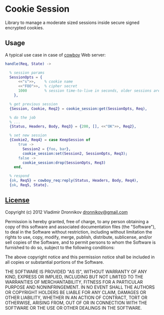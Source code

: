 Cookie Session
==============

Library to manage a moderate sized sessions inside secure signed encrypted cookies.

Usage
--------------

A typical use case in case of [cowboy](/extend/cowboy) Web server:

```erlang
handle(Req, State) ->

  % session params
  SessionOpts = {
      <<"s">>,    % cookie name
      <<"FOO">>,  % cipher secret
      1000        % session time-to-live in seconds, older sessions are expired
    },

  % get previous session
  {Session, Cookie, Req2} = cookie_session:get(SessionOpts, Req),

  % do the job
  % ...
  {Status, Headers, Body, Req3} = {200, [], <<"OK">>, Req2},

  % set new session
  {Cookie2, Req4} = case KeepSession of
      true ->
        Session2 = {foo, bar},
        cookie_session:set(Session2, SessionOpts, Req3);
      false ->
        cookie_session:drop(SessionOpts, Req3)
    end,

  % respond
  {ok, Req5} = cowboy_req:reply(Status, Headers, Body, Req4),
  {ok, Req5, State}.
```

[License](cookie_session/blob/master/LICENSE.txt)
-------

Copyright (c) 2012 Vladimir Dronnikov <dronnikov@gmail.com>

Permission is hereby granted, free of charge, to any person obtaining a copy of
this software and associated documentation files (the "Software"), to deal in
the Software without restriction, including without limitation the rights to
use, copy, modify, merge, publish, distribute, sublicense, and/or sell copies of
the Software, and to permit persons to whom the Software is furnished to do so,
subject to the following conditions:

The above copyright notice and this permission notice shall be included in all
copies or substantial portions of the Software.

THE SOFTWARE IS PROVIDED "AS IS", WITHOUT WARRANTY OF ANY KIND, EXPRESS OR
IMPLIED, INCLUDING BUT NOT LIMITED TO THE WARRANTIES OF MERCHANTABILITY, FITNESS
FOR A PARTICULAR PURPOSE AND NONINFRINGEMENT. IN NO EVENT SHALL THE AUTHORS OR
COPYRIGHT HOLDERS BE LIABLE FOR ANY CLAIM, DAMAGES OR OTHER LIABILITY, WHETHER
IN AN ACTION OF CONTRACT, TORT OR OTHERWISE, ARISING FROM, OUT OF OR IN
CONNECTION WITH THE SOFTWARE OR THE USE OR OTHER DEALINGS IN THE SOFTWARE.

